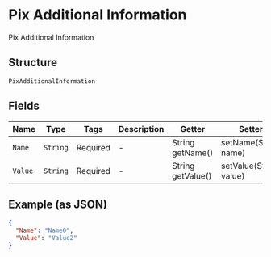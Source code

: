 
# Pix Additional Information

Pix Additional Information

## Structure

`PixAdditionalInformation`

## Fields

| Name | Type | Tags | Description | Getter | Setter |
|  --- | --- | --- | --- | --- | --- |
| `Name` | `String` | Required | - | String getName() | setName(String name) |
| `Value` | `String` | Required | - | String getValue() | setValue(String value) |

## Example (as JSON)

```json
{
  "Name": "Name0",
  "Value": "Value2"
}
```

